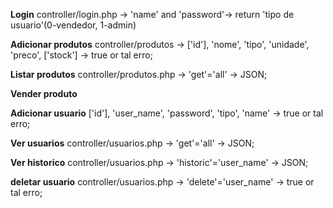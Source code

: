 **Login** controller/login.php -> 'name' and 'password'-> return 'tipo de usuario'(0-vendedor, 1-admin)

**Adicionar produtos** controller/produtos -> ['id'], 'nome', 'tipo', 'unidade', 'preco', ['stock'] -> true or tal erro;

**Listar produtos** controller/produtos.php -> 'get'='all' -> JSON;

**Vender produto**

**Adicionar usuario** ['id'], 'user_name', 'password', 'tipo', 'name' -> true or tal erro;

**Ver usuarios** controller/usuarios.php -> 'get'='all' -> JSON;

**Ver historico** controller/usuarios.php -> 'historic'='user_name' -> JSON;

**deletar usuario** controller/usuarios.php -> 'delete'='user_name' -> true or tal erro;
